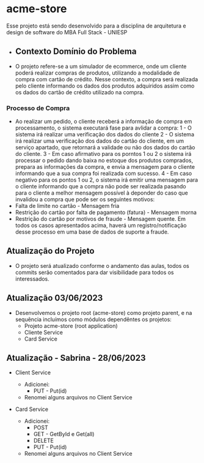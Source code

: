 # acme-store

Esse projeto está sendo desenvolvido para a disciplina de arquitetura e design de software do MBA Full Stack - UNIESP

* ## Contexto Domínio do Problema
* O projeto refere-se a um simulador de ecommerce, onde um cliente poderá realizar compras de produtos, utilizando a modalidade 
de compra com cartão de crédito. Nesse contexto, a compra será realizada pelo cliente informando os dados dos produtos adquiridos
assim como os dados do cartão de crédito utilizado na compra.

### Processo de Compra
* Ao realizar um pedido, o cliente receberá a informação de compra em processamento, o sistema executará fase para avlidar a compra:
1 - O sistema irá realizar uma verificação dos dados do cliente
2 - O sistema irá realizar uma verificação dos dados do cartão do cliente, em um serviço apartado, que retornará a validade ou não 
dos dados do cartão do cliente.
3 - Em caso afirmativo para os porntos 1 ou 2 o sistema irá processar o pedido dando baixa no estoque dos produtos comprados, prepara 
as informações da compra, e envia a mensagem para o cliente informando que a sua compra foi realizada com sucesso.
4 - Em caso negativo para os pontos 1 ou 2, o sistema irá emitir uma mensagem para o cliente informando que a compra não pode ser realizada
pasando para o cliente a melhor mensagem possível à deponder do caso que invalidou a compra que pode ser os seguintes motivos:
* Falta de limite no cartão - Mensagem fria
* Restrição do cartão por falta de pagamento (fatura) - Mensagem morna
* Restrição do cartão por motivos de fraude - Mensagem quente.
Em todos os casos apresentados acima, haverá um registro/notificação desse processo em uma base de dados de suporte a fraude.


## Atualização do Projeto

* O projeto será atualizado conforme o andamento das aulas, todos os commits serão comentados para dar visibilidade para todos os
interessados.

## Atualização 03/06/2023

* Desenvolvemos o projeto root (acme-store) como projeto parent, e na sequência incluímos como módulos dependêntes os projetos:
   * Projeto acme-store (root application)  
   * Cliente Service
   * Card Service

## Atualização - Sabrina - 28/06/2023

* Client Service
   * Adicionei:
      * PUT - Put(id)
   * Renomei alguns arquivos no Client Service

* Card Service
   * Adicionei:
      * POST
      * GET - GetById e Get(all)
      * DELETE
      * PUT - Put(id)
   * Renomei alguns arquivos no Client Service
